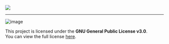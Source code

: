 <img src="https://sola.ysz.life/og-image.png">

---

![image](https://github.com/user-attachments/assets/2fc974c9-79e4-424f-814b-15852259f054)


This project is licensed under the **GNU General Public License v3.0**.  
You can view the full license [here](./LICENSE).
